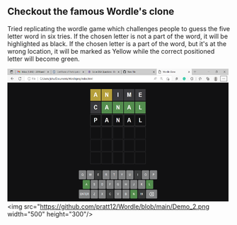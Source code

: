 ## Checkout the famous Wordle's clone
Tried replicating the wordle game which challenges people to guess the five letter word in six tries. If the chosen letter is not a part of the word, it will be highlighted as black.
If the chosen letter is a part of the word, but it's at the wrong location, it will be marked as Yellow while the correct positioned letter will become green. 

<img src="https://github.com/pratt12/Wordle/blob/main/Demos1.png" width="500" height="300"/> <br/>
<img src="https://github.com/pratt12/Wordle/blob/main/Demo_2.png width="500" height="300"/> <br/>
